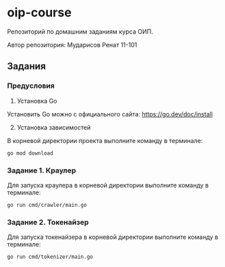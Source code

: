 # oip-course

Репозиторий по домашним заданиям курса ОИП.

Автор репозитория: Мударисов Ренат 11-101

## Задания

### Предусловия

1. Установка Go

Установить Go можно с официального сайта: https://go.dev/doc/install

2. Установка зависимостей

В корневой директории проекта выполните команду в терминале:
```
go mod download
```

### Задание 1. Краулер

Для запуска краулера в корневой директории выполните команду в терминале:
```
go run cmd/crawler/main.go
```

### Задание 2. Токенайзер

Для запуска токенайзера в корневой директории выполните команду в терминале:
```
go run cmd/tokenizer/main.go
```